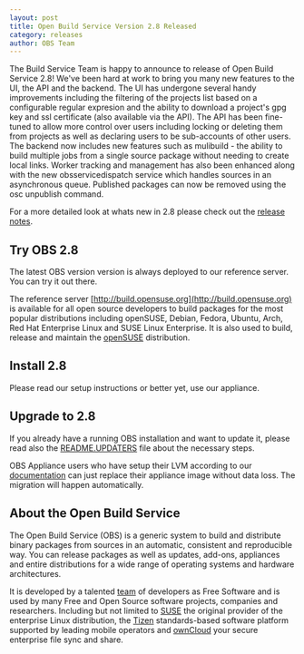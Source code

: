 ```yaml
---
layout: post
title: Open Build Service Version 2.8 Released
category: releases
author: OBS Team
---
```


The Build Service Team is happy to announce to release of Open Build Service 2.8! We've been hard at work to bring you many new features to the UI, the API and the backend. The UI has undergone several handy improvements including the filtering of the projects list based on a configurable regular expresion and the ability to download a project's gpg key and ssl certificate (also available via the API). The API has been fine-tuned to allow more control over users including locking or deleting them from projects as well as declaring users to be sub-accounts of other users. The backend now includes new features such as mulibuild - the ability to build multiple jobs from a single source package without needing to create local links. Worker tracking and management has also been enhanced along with the new obsservicedispatch service which handles sources in an asynchronous queue. Published packages can now be removed using the osc unpublish command.

For a more detailed look at whats new in 2.8 please check out the [release notes](https://github.com/openSUSE/open-build-service/blob/2.8/ReleaseNotes-2.8).
## Try OBS 2.8
The latest OBS version version is always deployed to our reference server. You can try it out there.

The reference server [http://build.opensuse.org](http://build.opensuse.org) is available for all open source developers to build packages for the most popular distributions including openSUSE, Debian, Fedora, Ubuntu, Arch, Red Hat Enterprise Linux and SUSE Linux Enterprise. It is also used to build, release and maintain the [openSUSE](http://www.opensuse.org/) distribution.
## Install 2.8
Please read our setup instructions or better yet, use our appliance.

## Upgrade to 2.8
If you already have a running OBS installation and want to update it, please read also the [README.UPDATERS](https://github.com/openSUSE/open-build-service/blob/2.8/dist/README.UPDATERS) file about the necessary steps.

OBS Appliance users who have setup their LVM according to our [documentation](http://openbuildservice.org/download/#appliance_config) can just replace their appliance image without data loss. The migration will happen automatically.

## About the Open Build Service
The Open Build Service (OBS) is a generic system to build and distribute binary packages from sources in an automatic, consistent and reproducible way. You can release packages as well as updates, add-ons, appliances and entire distributions for a wide range of operating systems and hardware architectures.

It is developed by a talented [team](http://openbuildservice.org/team/) of developers as Free Software and is used by many Free and Open Source software projects, companies and researchers. Including but not limited to [SUSE](http://www.suse.com/) the original provider of the enterprise Linux distribution, the [Tizen](https://www.tizen.org/) standards-based software platform supported by leading mobile operators and [ownCloud](https://owncloud.org/) your secure enterprise file sync and share.
